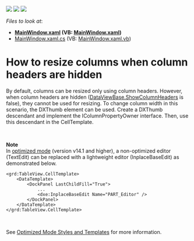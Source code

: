 <!-- default badges list -->
![](https://img.shields.io/endpoint?url=https://codecentral.devexpress.com/api/v1/VersionRange/128652603/13.2.5%2B)
[![](https://img.shields.io/badge/Open_in_DevExpress_Support_Center-FF7200?style=flat-square&logo=DevExpress&logoColor=white)](https://supportcenter.devexpress.com/ticket/details/T284142)
[![](https://img.shields.io/badge/📖_How_to_use_DevExpress_Examples-e9f6fc?style=flat-square)](https://docs.devexpress.com/GeneralInformation/403183)
<!-- default badges end -->
<!-- default file list -->
*Files to look at*:

* **[MainWindow.xaml](./CS/WpfApplication6/MainWindow.xaml) (VB: [MainWindow.xaml](./VB/WpfApplication6/MainWindow.xaml))**
* [MainWindow.xaml.cs](./CS/WpfApplication6/MainWindow.xaml.cs) (VB: [MainWindow.xaml.vb](./VB/WpfApplication6/MainWindow.xaml.vb))
<!-- default file list end -->
# How to resize columns when column headers are hidden


<p>By default, columns can be resized only using column headers. However, when column headers are hidden (<a href="https://documentation.devexpress.com/#WPF/DevExpressXpfGridDataViewBase_ShowColumnHeaderstopic">DataViewBase.ShowColumnHeaders</a> is false), they cannot be used for resizing. To change column width in this scenario, the DXThumb element can be used. Create a DXThumb descendant and implement the IColumnPropertyOwner interface. Then, use this descendant in the CellTemplate.</p>
<p> </p>
<p><strong>Note</strong><br>In <a href="https://documentation.devexpress.com/WPF/CustomDocument17112.aspx">optimized mode</a> (version v14.1 and higher), a non-optimized editor (TextEdit) can be replaced with a lightweight editor (InplaceBaseEdit) as demonstrated below.</p>


```xaml
<grd:TableView.CellTemplate>
    <DataTemplate>
        <DockPanel LastChildFill="True">
            ...
            <dxe:InplaceBaseEdit Name="PART_Editor" />
        </DockPanel>
    </DataTemplate>
</grd:TableView.CellTemplate>

```


<p> </p>
<p>See <a href="https://documentation.devexpress.com/WPF/CustomDocument17139.aspx">Optimized Mode Styles and Templates</a> for more information.</p>

<br/>


